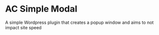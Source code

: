 # AC Simple Modal
A simple Wordpress plugin that creates a popup window and aims to not impact site speed
